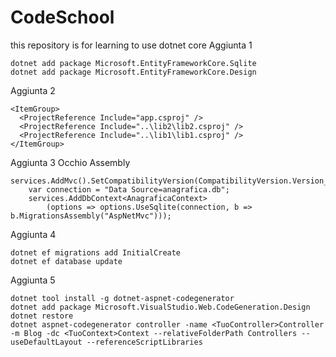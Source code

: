 # CodeSchool
this repository is for learning to use dotnet core 
Aggiunta 1
```
dotnet add package Microsoft.EntityFrameworkCore.Sqlite
dotnet add package Microsoft.EntityFrameworkCore.Design
```
Aggiunta 2
```
<ItemGroup>
  <ProjectReference Include="app.csproj" />
  <ProjectReference Include="..\lib2\lib2.csproj" />
  <ProjectReference Include="..\lib1\lib1.csproj" />
</ItemGroup>
```
Aggiunta 3 Occhio Assembly
```
services.AddMvc().SetCompatibilityVersion(CompatibilityVersion.Version_2_1);
    var connection = "Data Source=anagrafica.db";
    services.AddDbContext<AnagraficaContext>
        (options => options.UseSqlite(connection, b => b.MigrationsAssembly("AspNetMvc")));
```
Aggiunta 4
```
dotnet ef migrations add InitialCreate
dotnet ef database update
```
Aggiunta 5
```
dotnet tool install -g dotnet-aspnet-codegenerator
dotnet add package Microsoft.VisualStudio.Web.CodeGeneration.Design
dotnet restore
dotnet aspnet-codegenerator controller -name <TuoController>Controller -m Blog -dc <TuoContext>Context --relativeFolderPath Controllers --useDefaultLayout --referenceScriptLibraries
```